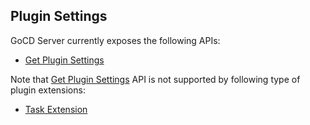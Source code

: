 ## Plugin Settings



GoCD Server currently exposes the following APIs:
* [Get Plugin Settings](version_1_0/get_plugin_settings.md)

Note that [Get Plugin Settings](version_1_0/get_plugin_settings.md) API is not supported by following type of plugin extensions:
* [Task Extension](http://docs.go.cd/current/extension_points/task_extension.html)
